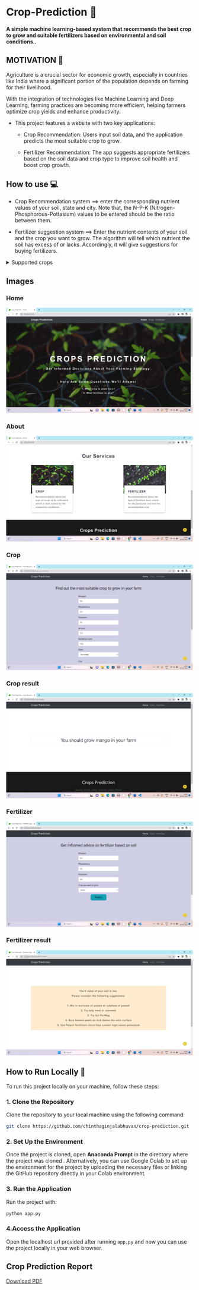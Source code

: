 # Crop-Prediction 🌿
#### A simple  machine learning-based system that recommends the best crop to grow and suitable fertilizers based on environmental and soil conditions..

## MOTIVATION 💪
Agriculture is a crucial sector for economic growth, especially in countries like India where a significant portion of the population depends on farming for their livelihood.

With the integration of technologies like Machine Learning and Deep Learning, farming practices are becoming more efficient, helping farmers optimize crop yields and enhance productivity.

- This project features a website with two key applications: 

    - Crop Recommendation: Users input soil data, and the application predicts the most suitable crop to grow. 
    
    - Fertilizer Recommendation: The app suggests appropriate fertilizers based on the soil data and crop type to improve soil health and boost crop growth.

## How to use 💻
- Crop Recommendation system ==> enter the corresponding nutrient values of your soil, state and city. Note that, the N-P-K (Nitrogen-Phosphorous-Pottasium) values to be entered should be the ratio between them. 

- Fertilizer suggestion system ==> Enter the nutrient contents of your soil and the crop you want to grow. The algorithm will tell which nutrient the soil has excess of or lacks. Accordingly, it will give suggestions for buying fertilizers.

<details>
  <summary>Supported crops
</summary>

- Apple
- Blueberry
- Cherry
- Corn
- Grape
- Pepper
- Orange
- Peach
- Potato
- Soybean
- Strawberry
- Tomato
- Squash
- Raspberry
</details>

## Images
### Home
<img src="./images/home.png">

### About
<img src="./images/about.png">

### Crop
<img src="./images/crop.png">

### Crop result
<img src="./images/crop result.png">

### Fertilizer
<img src="./images/Fertilizer.png">

### Fertilizer result
<img src="./images/Fertilizer result.png">

## How to Run Locally 🚀

To run this project locally on your machine, follow these steps:


### 1. Clone the Repository

Clone the repository to your local machine using the following command:

```bash
git clone https://github.com/chinthaginjalabhuvan/crop-prediction.git
```
### 2. Set Up the Environment

Once the project is cloned, open **Anaconda Prompt** in the directory where the project was cloned . Alternatively, you can use Google Colab to set up the environment for the project by uploading the necessary files or linking the GitHub repository directly in your Colab environment.

### 3. Run the Application

Run the project with:

```bash
python app.py
```
### 4.Access the Application

Open the localhost url provided after running `app.py` and now you can use the project locally in your web browser.

## Crop Prediction Report

[Download PDF](https://github.com/ChinthaginjalaBhuvan/crop-prediction/blob/master/pro%20-%2027%20%2C%20CSE%20copy%20github%20version.pdf)


















   

